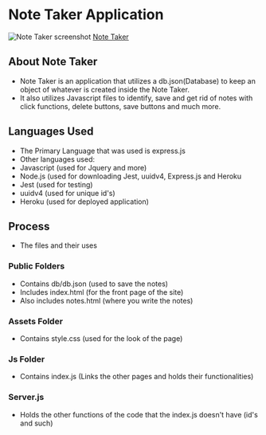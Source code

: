 # Note Taker Application

![Note Taker screenshot](https://user-images.githubusercontent.com/74930599/108614930-f4a66400-73cc-11eb-998a-7c852b11b159.png)
[Note Taker](https://peaceful-everglades-47355.herokuapp.com/)

## About Note Taker

* Note Taker is an application that utilizes a db.json(Database) to keep an object of whatever is created inside the Note Taker.
* It also utilizes Javascript files to identify, save and get rid of notes with click functions, delete buttons, save buttons and much more.

## Languages Used

* The Primary Language that was used is express.js
* Other languages used:
* Javascript (used for Jquery and more)
* Node.js (used for downloading Jest, uuidv4, Express.js and Heroku
* Jest (used for testing)
* uuidv4 (used for unique id's)
* Heroku (used for deployed application)

## Process

* The files and their uses

### Public Folders

* Contains db/db.json (used to save the notes)
* Includes index.html (for the front page of the site)
* Also includes notes.html (where you write the notes)

### Assets Folder

* Contains style.css (used for the look of the page)

### Js Folder

* Contains index.js (Links the other pages and holds their functionalities)

### Server.js

* Holds the other functions of the code that the index.js doesn't have (id's and such)
